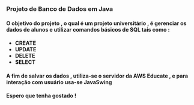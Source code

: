 <h3> Projeto de Banco de Dados em Java</h3>

<h4> O objetivo do projeto , o qual é um projeto universitário , é gerenciar os dados de alunos e utilizar comandos básicos de SQL tais como : <h4>
<ul>
<li>CREATE</li>
<li>UPDATE</li>
<li>DELETE</li>
<li>SELECT</li>
</ul>
 <h4> A fim de salvar os dados , utiliza-se o servidor da AWS Educate , e para interação com usuário usa-se JavaSwing </h4>
  <h4>Espero que tenha gostado ! </h4>
